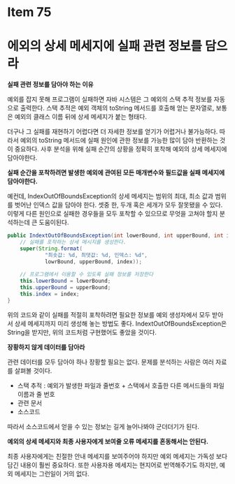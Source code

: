 # Item 75

# 에외의 상세 메세지에 실패 관련 정보를 담으라

**실패 관련 정보를 담아야 하는 이유**

예외를 잡지 못해 프로그램이 실패하면 자바 시스템은 그 예외의 스택 추적 정보를 자동으로 출력한다. 스택 추적은 예외 객체의 toString 메서드를 호출해 얻는 문자열로, 보통은 예외의 클래스 이름 뒤에 상세 메세지가 붙는 형태다.

더구나 그 실패를 재현하기 어렵다면 더 자세한 정보를 얻기가 어렵거나 불가능하다. 따라서 예외의 toString 메서드에 실패 원인에 관한 정보를 가능한 많이 담아 반환하는 것이 중요하다. 사후 분석을 위해 실패 순간의 상황을 정확히 포착해 예외의 상세 메세지에 담아야한다.

**실패 순간을 포착하려면 발생한 예외에 관여된 모든 매개변수와 필드값을 실패 메세지에 담아야한다.**

예컨데, IndexOutOfBoundsException의 상세 메세지는 범위의 최대, 최소 값과 범위를 벗어난 인덱스 값을 담아야 한다. 셋중 한, 두개 혹은 세개가 모두 잘못됐을 수 있다. 이렇게 다른 원인으로 실패한 경우들을 모두 포착할 수 있으므로 무엇을 고쳐야 할지 분석하는데 큰 도움이된다.

```java
public IndextOutOfBoundsException(int lowerBound, int upperBound, int index){
	// 실패를 포착하는 상세 메시지를 생성한다.
    super(String.format(
    		"최솟값: %d, 최댓값: %d, 인덱스: %d",
            lowrBound, upperBound, index));
	
    // 프로그램에서 이용할 수 있도록 실패 정보를 저장한다
    this.lowerBound = lowerBound;
    this.upperBound = upperBound;
    this.index = index;
}
```

위의 코드와 같이 실패를 적절히 포착하려면 필요한 정보를 예외 생성자에서 모두 받아서 상세 메세지까지 미리 생성해 놓는 방법도 좋다. IndextOutOfBoundsException은 String을 받지만, 위의 코드처럼 구현했어도 좋았을 것이다.

**장황하지 않게 데이터를 담아라**

관련 데이터를 모두 담아야 하나 장황할 필요는 없다. 문제를 분석하는 사람은 여러 자료를 살펴볼 것이다.

- 스택 추적 : 예외가 발생한 파일과 줄번호 + 스택에서 호출한 다른 메서드들의 파일 이름과 줄 번호
- 관련 문서
- 소스코드

따라서 소스코드에서 얻을 수 있는 정보는 길게 늘어나봐야 군더더기가 된다.

**예외의 상세 메세지와 최종 사용자에게 보여줄 오류 메세지를 혼동해서는 안된다.**

최종 사용자에게는 친절한 안내 메세지를 보여주어야 하지만 예외 메세지는 가독성 보다 담긴 내용이 훨씬 중요하다. 또한 사용자용 메세지는 현지어로 번역해주기도 하지만, 예외 메세지는 그런일이 거의 없다.